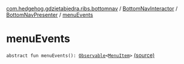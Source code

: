 [com.hedgehog.gdzietabiedra.ribs.bottomnav](../../index.md) / [BottomNavInteractor](../index.md) / [BottomNavPresenter](index.md) / [menuEvents](./menu-events.md)

# menuEvents

`abstract fun menuEvents(): `[`Observable`](http://reactivex.io/RxJava/javadoc/io/reactivex/Observable.html)`<`[`MenuItem`](../../-menu-item/index.md)`>` [(source)](https://github.com/asvid/GdzieTaBiedra/tree/master/app/src/main/java/com/hedgehog/gdzietabiedra/ribs/bottomnav/BottomNavInteractor.kt#L44)